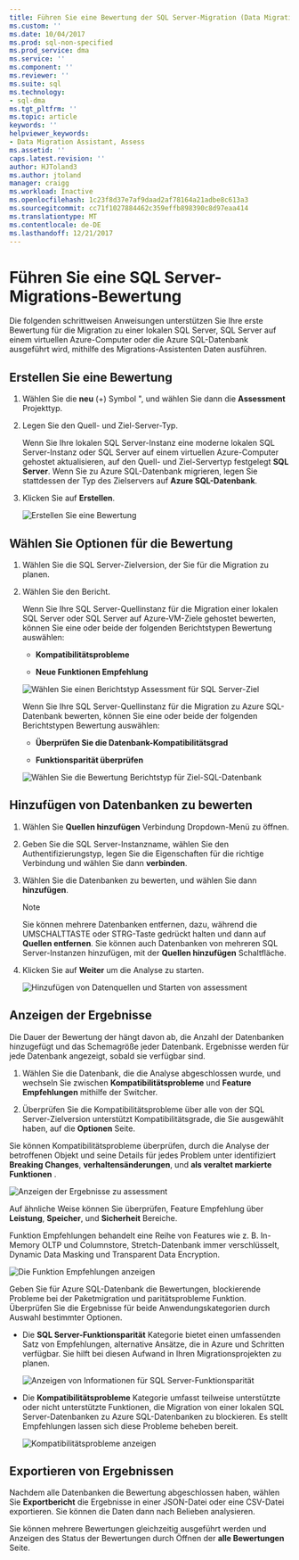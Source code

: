```yaml
---
title: Führen Sie eine Bewertung der SQL Server-Migration (Data Migration Assistant) | Microsoft Docs
ms.custom: ''
ms.date: 10/04/2017
ms.prod: sql-non-specified
ms.prod_service: dma
ms.service: ''
ms.component: ''
ms.reviewer: ''
ms.suite: sql
ms.technology:
- sql-dma
ms.tgt_pltfrm: ''
ms.topic: article
keywords: ''
helpviewer_keywords:
- Data Migration Assistant, Assess
ms.assetid: ''
caps.latest.revision: ''
author: HJToland3
ms.author: jtoland
manager: craigg
ms.workload: Inactive
ms.openlocfilehash: 1c23f8d37e7af9daad2af78164a21adbe8c613a3
ms.sourcegitcommit: cc71f1027884462c359effb898390c8d97eaa414
ms.translationtype: MT
ms.contentlocale: de-DE
ms.lasthandoff: 12/21/2017
---
```

# <a name="perform-a-sql-server-migration-assessment"></a>Führen Sie eine SQL Server-Migrations-Bewertung
Die folgenden schrittweisen Anweisungen unterstützen Sie Ihre erste Bewertung für die Migration zu einer lokalen SQL Server, SQL Server auf einem virtuellen Azure-Computer oder die Azure SQL-Datenbank ausgeführt wird, mithilfe des Migrations-Assistenten Daten ausführen.

## <a name="create-an-assessment"></a>Erstellen Sie eine Bewertung

1.  Wählen Sie die **neu** (+) Symbol ", und wählen Sie dann die **Assessment** Projekttyp.

2.  Legen Sie den Quell- und Ziel-Server-Typ.

    Wenn Sie Ihre lokalen SQL Server-Instanz eine moderne lokalen SQL Server-Instanz oder SQL Server auf einem virtuellen Azure-Computer gehostet aktualisieren, auf den Quell- und Ziel-Servertyp festgelegt **SQL Server**. Wenn Sie zu Azure SQL-Datenbank migrieren, legen Sie stattdessen der Typ des Zielservers auf **Azure SQL-Datenbank**.

3.  Klicken Sie auf **Erstellen**.

    ![Erstellen Sie eine Bewertung](../dma/media/NewAssessment.png)

## <a name="choose-assessment-options"></a>Wählen Sie Optionen für die Bewertung

1. Wählen Sie die SQL Server-Zielversion, der Sie für die Migration zu planen.

2. Wählen Sie den Bericht.

   Wenn Sie Ihre SQL Server-Quellinstanz für die Migration einer lokalen SQL Server oder SQL Server auf Azure-VM-Ziele gehostet bewerten, können Sie eine oder beide der folgenden Berichtstypen Bewertung auswählen:

    -   **Kompatibilitätsprobleme**

    -   **Neue Funktionen Empfehlung**

    ![Wählen Sie einen Berichtstyp Assessment für SQL Server-Ziel](../dma/media/AssessmentTypes.png)

   Wenn Sie Ihre SQL Server-Quellinstanz für die Migration zu Azure SQL-Datenbank bewerten, können Sie eine oder beide der folgenden Berichtstypen Bewertung auswählen:

    -   **Überprüfen Sie die Datenbank-Kompatibilitätsgrad**

    -   **Funktionsparität überprüfen**

    ![Wählen Sie die Bewertung Berichtstyp für Ziel-SQL-Datenbank](../dma/media/AssessmentTypes_Azure.png)

## <a name="add-databases-to-assess"></a>Hinzufügen von Datenbanken zu bewerten

1.  Wählen Sie **Quellen hinzufügen** Verbindung Dropdown-Menü zu öffnen.

2.  Geben Sie die SQL Server-Instanzname, wählen Sie den Authentifizierungstyp, legen Sie die Eigenschaften für die richtige Verbindung und wählen Sie dann **verbinden**.

3.  Wählen Sie die Datenbanken zu bewerten, und wählen Sie dann **hinzufügen**.

    > [!NOTE] 
    > Sie können mehrere Datenbanken entfernen, dazu, während die UMSCHALTTASTE oder STRG-Taste gedrückt halten und dann auf **Quellen entfernen**. Sie können auch Datenbanken von mehreren SQL Server-Instanzen hinzufügen, mit der **Quellen hinzufügen** Schaltfläche.

4.  Klicken Sie auf **Weiter** um die Analyse zu starten.

    ![Hinzufügen von Datenquellen und Starten von assessment](../dma/media/SelectDatabase.png)

## <a name="view-results"></a>Anzeigen der Ergebnisse

Die Dauer der Bewertung der hängt davon ab, die Anzahl der Datenbanken hinzugefügt und das Schemagröße jeder Datenbank. Ergebnisse werden für jede Datenbank angezeigt, sobald sie verfügbar sind.

1.  Wählen Sie die Datenbank, die die Analyse abgeschlossen wurde, und wechseln Sie zwischen **Kompatibilitätsprobleme** und **Feature Empfehlungen** mithilfe der Switcher.

2.  Überprüfen Sie die Kompatibilitätsprobleme über alle von der SQL Server-Zielversion unterstützt Kompatibilitätsgrade, die Sie ausgewählt haben, auf die **Optionen** Seite.

Sie können Kompatibilitätsprobleme überprüfen, durch die Analyse der betroffenen Objekt und seine Details für jedes Problem unter identifiziert **Breaking Changes**, **verhaltensänderungen**, und **als veraltet markierte Funktionen** .

![Anzeigen der Ergebnisse zu assessment](../dma/media/ReviewResults.png)

Auf ähnliche Weise können Sie überprüfen, Feature Empfehlung über **Leistung**, **Speicher**, und **Sicherheit** Bereiche.

Funktion Empfehlungen behandelt eine Reihe von Features wie z. B. In-Memory OLTP und Columnstore, Stretch-Datenbank immer verschlüsselt, Dynamic Data Masking und Transparent Data Encryption.

![Die Funktion Empfehlungen anzeigen](../dma/media/FeatureRecommendations.png)

Geben Sie für Azure SQL-Datenbank die Bewertungen, blockierende Probleme bei der Paketmigration und paritätsprobleme Funktion. Überprüfen Sie die Ergebnisse für beide Anwendungskategorien durch Auswahl bestimmter Optionen.

- Die **SQL Server-Funktionsparität** Kategorie bietet einen umfassenden Satz von Empfehlungen, alternative Ansätze, die in Azure und Schritten verfügbar. Sie hilft bei diesen Aufwand in Ihren Migrationsprojekten zu planen.

  ![Anzeigen von Informationen für SQL Server-Funktionsparität](../dma/media/SQLFeatureParity.png)

- Die **Kompatibilitätsprobleme** Kategorie umfasst teilweise unterstützte oder nicht unterstützte Funktionen, die Migration von einer lokalen SQL Server-Datenbanken zu Azure SQL-Datenbanken zu blockieren. Es stellt Empfehlungen lassen sich diese Probleme beheben bereit.

  ![Kompatibilitätsprobleme anzeigen](../dma/media/CompatibilityIssues.png)

## <a name="export-results"></a>Exportieren von Ergebnissen

Nachdem alle Datenbanken die Bewertung abgeschlossen haben, wählen Sie **Exportbericht** die Ergebnisse in einer JSON-Datei oder eine CSV-Datei exportieren. Sie können die Daten dann nach Belieben analysieren.

Sie können mehrere Bewertungen gleichzeitig ausgeführt werden und Anzeigen des Status der Bewertungen durch Öffnen der **alle Bewertungen** Seite.
